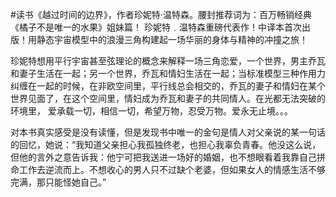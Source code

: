 \#读书《越过时间的边界》，作者珍妮特·温特森。腰封推荐词为：百万畅销经典《橘子不是唯一的水果》姐妹篇！ 珍妮特﹒温特森重磅代表作！中译本首次出版！用静态宇宙模型中的浪漫三角构建起一场华丽的身体与精神的冲撞之旅！

珍妮特想用平行宇宙甚至弦理论的概念来解释一场三角恋爱，一个世界，男主乔瓦和妻子生活在一起；另一个世界，乔瓦和情妇生活在一起；当标准模型三种作用力纠缠在一起的时候，在非欧空间里，平行线总会相交的，乔瓦的妻子和情妇在某个世界见面了，在这个空间里，情妇成为乔瓦和妻子的共同情人。在光都无法突破的环境里， 爱承载一切，相信一切，希望万物，忍受万物。爱永无止境。。。

对本书真实感受是没有读懂，但是发现书中唯一的金句是情人对父亲说的某一句话的回忆，她说：“我知道父亲担心我孤独终老，也担心我辜负青春。他没这么说，但他的言外之意告诉我：他宁可把我送进一场好的婚姻，也不想眼看着我靠自己拼命工作去逆流而上。不想收心的男人只不过缺个老婆，但如果女人的情感生活不够完满，那只能怪她自己。”




